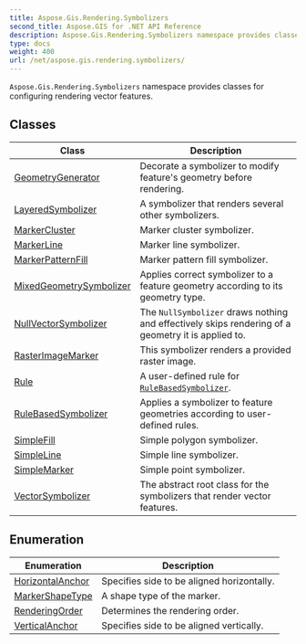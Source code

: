 ```yaml
---
title: Aspose.Gis.Rendering.Symbolizers
second_title: Aspose.GIS for .NET API Reference
description: Aspose.Gis.Rendering.Symbolizers namespace provides classes for configuring rendering vector features
type: docs
weight: 400
url: /net/aspose.gis.rendering.symbolizers/
---
```

`Aspose.Gis.Rendering.Symbolizers` namespace provides classes for configuring rendering vector features.

## Classes

| Class | Description |
| --- | --- |
| [GeometryGenerator](./geometrygenerator/) | Decorate a symbolizer to modify feature's geometry before rendering. |
| [LayeredSymbolizer](./layeredsymbolizer/) | A symbolizer that renders several other symbolizers. |
| [MarkerCluster](./markercluster/) | Marker cluster symbolizer. |
| [MarkerLine](./markerline/) | Marker line symbolizer. |
| [MarkerPatternFill](./markerpatternfill/) | Marker pattern fill symbolizer. |
| [MixedGeometrySymbolizer](./mixedgeometrysymbolizer/) | Applies correct symbolizer to a feature geometry according to its geometry type. |
| [NullVectorSymbolizer](./nullvectorsymbolizer/) | The `NullSymbolizer` draws nothing and effectively skips rendering of a geometry it is applied to. |
| [RasterImageMarker](./rasterimagemarker/) | This symbolizer renders a provided raster image. |
| [Rule](./rule/) | A user-defined rule for [`RuleBasedSymbolizer`](../aspose.gis.rendering.symbolizers/rulebasedsymbolizer/). |
| [RuleBasedSymbolizer](./rulebasedsymbolizer/) | Applies a symbolizer to feature geometries according to user-defined rules. |
| [SimpleFill](./simplefill/) | Simple polygon symbolizer. |
| [SimpleLine](./simpleline/) | Simple line symbolizer. |
| [SimpleMarker](./simplemarker/) | Simple point symbolizer. |
| [VectorSymbolizer](./vectorsymbolizer/) | The abstract root class for the symbolizers that render vector features. |
## Enumeration

| Enumeration | Description |
| --- | --- |
| [HorizontalAnchor](./horizontalanchor/) | Specifies side to be aligned horizontally. |
| [MarkerShapeType](./markershapetype/) | A shape type of the marker. |
| [RenderingOrder](./renderingorder/) | Determines the rendering order. |
| [VerticalAnchor](./verticalanchor/) | Specifies side to be aligned vertically. |



